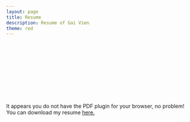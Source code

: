 ```yaml
---
layout: page
title: Resume
description: Resume of Gai Vien
theme: red
---
```


<object data="/resume/resume-gai-09212015.pdf" type="application/pdf" style="height:100vh; width: 100%;">
    <embed src="/resume/resume-gai-09212015.pdf" type="application/pdf" />
    <p>It appears you do not have the PDF plugin for your browser, no problem! You can download my resume <a href="{{ site.url }}/resume/resume-gai-09212015.pdf">here.</a></p>
</object>